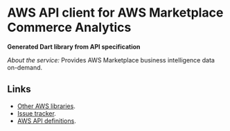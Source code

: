 # AWS API client for AWS Marketplace Commerce Analytics

**Generated Dart library from API specification**

*About the service:*
Provides AWS Marketplace business intelligence data on-demand.

## Links

- [Other AWS libraries](https://github.com/agilord/aws_client/tree/master/generated).
- [Issue tracker](https://github.com/agilord/aws_client/issues).
- [AWS API definitions](https://github.com/aws/aws-sdk-js/tree/master/apis).
